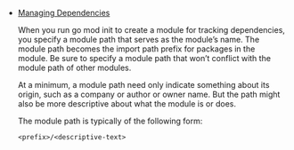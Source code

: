 * [Managing Dependencies](https://golang.org/doc/modules/managing-dependencies#naming_module)

    When you run go mod init to create a module for tracking dependencies, you specify a module path that serves as the module’s name. The module path becomes the import path prefix for packages in the module. Be sure to specify a module path that won’t conflict with the module path of other modules.

    At a minimum, a module path need only indicate something about its origin, such as a company or author or owner name. But the path might also be more descriptive about what the module is or does.

    The module path is typically of the following form:

    `<prefix>/<descriptive-text>`